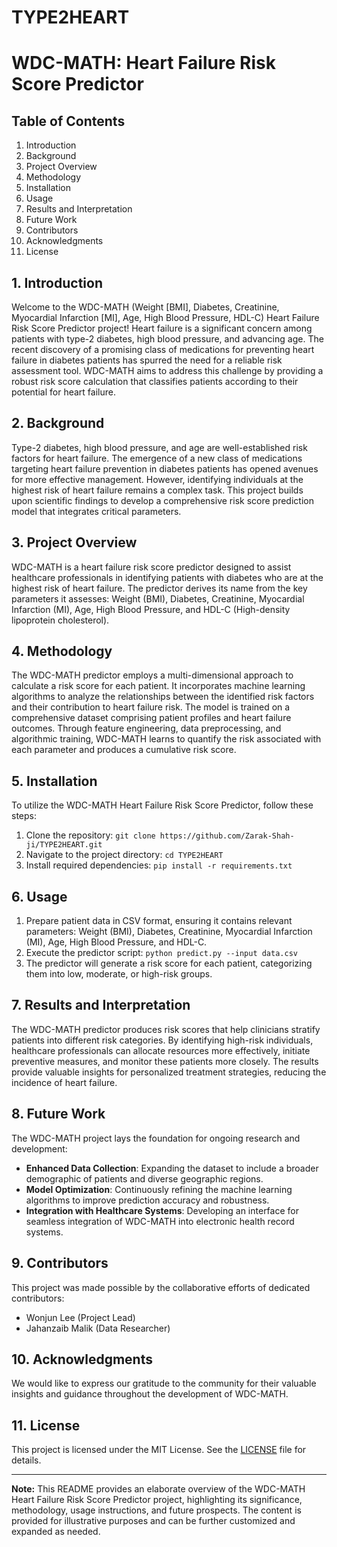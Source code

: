 # TYPE2HEART

# WDC-MATH: Heart Failure Risk Score Predictor

## Table of Contents

1. Introduction
2. Background
3. Project Overview
4. Methodology
5. Installation
6. Usage
7. Results and Interpretation
8. Future Work
9. Contributors
10. Acknowledgments
11. License

## 1. Introduction

Welcome to the WDC-MATH (Weight [BMI], Diabetes, Creatinine, Myocardial Infarction [MI], Age, High Blood Pressure, HDL-C) Heart Failure Risk Score Predictor project! Heart failure is a significant concern among patients with type-2 diabetes, high blood pressure, and advancing age. The recent discovery of a promising class of medications for preventing heart failure in diabetes patients has spurred the need for a reliable risk assessment tool. WDC-MATH aims to address this challenge by providing a robust risk score calculation that classifies patients according to their potential for heart failure.

## 2. Background

Type-2 diabetes, high blood pressure, and age are well-established risk factors for heart failure. The emergence of a new class of medications targeting heart failure prevention in diabetes patients has opened avenues for more effective management. However, identifying individuals at the highest risk of heart failure remains a complex task. This project builds upon scientific findings to develop a comprehensive risk score prediction model that integrates critical parameters.

## 3. Project Overview

WDC-MATH is a heart failure risk score predictor designed to assist healthcare professionals in identifying patients with diabetes who are at the highest risk of heart failure. The predictor derives its name from the key parameters it assesses: Weight (BMI), Diabetes, Creatinine, Myocardial Infarction (MI), Age, High Blood Pressure, and HDL-C (High-density lipoprotein cholesterol).

## 4. Methodology

The WDC-MATH predictor employs a multi-dimensional approach to calculate a risk score for each patient. It incorporates machine learning algorithms to analyze the relationships between the identified risk factors and their contribution to heart failure risk. The model is trained on a comprehensive dataset comprising patient profiles and heart failure outcomes. Through feature engineering, data preprocessing, and algorithmic training, WDC-MATH learns to quantify the risk associated with each parameter and produces a cumulative risk score.

## 5. Installation

To utilize the WDC-MATH Heart Failure Risk Score Predictor, follow these steps:

1. Clone the repository: `git clone https://github.com/Zarak-Shah-ji/TYPE2HEART.git`
2. Navigate to the project directory: `cd TYPE2HEART`
3. Install required dependencies: `pip install -r requirements.txt`

## 6. Usage

1. Prepare patient data in CSV format, ensuring it contains relevant parameters: Weight (BMI), Diabetes, Creatinine, Myocardial Infarction (MI), Age, High Blood Pressure, and HDL-C.
2. Execute the predictor script: `python predict.py --input data.csv`
3. The predictor will generate a risk score for each patient, categorizing them into low, moderate, or high-risk groups.

## 7. Results and Interpretation

The WDC-MATH predictor produces risk scores that help clinicians stratify patients into different risk categories. By identifying high-risk individuals, healthcare professionals can allocate resources more effectively, initiate preventive measures, and monitor these patients more closely. The results provide valuable insights for personalized treatment strategies, reducing the incidence of heart failure.

## 8. Future Work

The WDC-MATH project lays the foundation for ongoing research and development:

- **Enhanced Data Collection**: Expanding the dataset to include a broader demographic of patients and diverse geographic regions.
- **Model Optimization**: Continuously refining the machine learning algorithms to improve prediction accuracy and robustness.
- **Integration with Healthcare Systems**: Developing an interface for seamless integration of WDC-MATH into electronic health record systems.

## 9. Contributors

This project was made possible by the collaborative efforts of dedicated contributors:

- Wonjun Lee (Project Lead)
- Jahanzaib Malik (Data Researcher)

## 10. Acknowledgments

We would like to express our gratitude to the community for their valuable insights and guidance throughout the development of WDC-MATH.

## 11. License

This project is licensed under the MIT License. See the [LICENSE](LICENSE) file for details.

---
**Note:** This README provides an elaborate overview of the WDC-MATH Heart Failure Risk Score Predictor project, highlighting its significance, methodology, usage instructions, and future prospects. The content is provided for illustrative purposes and can be further customized and expanded as needed.
